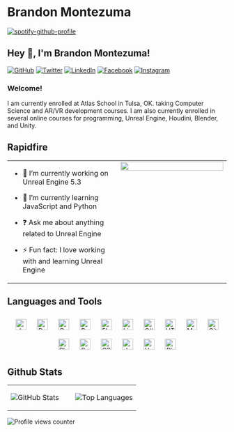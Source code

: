 # Brandon Montezuma

[![spotify-github-profile](https://spotify-github-profile.vercel.app/api/view?uid=mrmontezuma75&cover_image=true&theme=default&show_offline=false&background_color=121212&interchange=false)](https://github.com/kittinan/spotify-github-profile)

## Hey 👋, I'm Brandon Montezuma!  

[![GitHub](https://img.shields.io/badge/github-%2324292e.svg?&style=for-the-badge&logo=github&logoColor=white)](https://github.com/https://github.com/Bmontezuma)
[![Twitter](https://img.shields.io/badge/twitter-%2300acee.svg?&style=for-the-badge&logo=twitter&logoColor=white)](https://twitter.com/https://twitter.com/BMontezuma01)
[![LinkedIn](https://img.shields.io/badge/linkedin-%231E77B5.svg?&style=for-the-badge&logo=linkedin&logoColor=white)](https://linkedin.com/in/https://www.linkedin.com/in/brandon-montezuma-aaa461167/)
[![Facebook](https://img.shields.io/badge/facebook-%232E87FB.svg?&style=for-the-badge&logo=facebook&logoColor=white)](https://www.facebook.com/https://www.facebook.com/brandon.montezuma.94)
[![Instagram](https://img.shields.io/badge/instagram-%23000000.svg?&style=for-the-badge&logo=instagram&logoColor=white)](https://instagram.com/https://www.instagram.com/montezumashare/)

### Welcome!  
I am currently enrolled at Atlas School in Tulsa, OK. taking Computer Science and AR/VR development courses. I am also currently enrolled in several online courses for programming, Unreal Engine, Houdini, Blender, and Unity.
  
## Rapidfire  
<table><tr><td valign="top" width="50%">

- 🔭 I’m currently working on Unreal Engine 5.3  
  

- 🌱 I’m currently learning JavaScript and Python  
  

- ❓ Ask me about anything related to Unreal Engine  
  

- ⚡ Fun fact: I love working with and learning Unreal Engine   


</td><td valign="top" width="50%">

<img src="" align="left" style="width: 100%" />  


</td></tr></table>  

## Languages and Tools  
<div align="center">  
<a href="https://www.javascript.com/" target="_blank"><img style="margin: 10px" src="https://profilinator.rishav.dev/skills-assets/javascript-original.svg" alt="JavaScript" height="25" /></a>  
<a href="https://www.docker.com/" target="_blank"><img style="margin: 10px" src="https://profilinator.rishav.dev/skills-assets/docker-original-wordmark.svg" alt="Docker" height="25" /></a>  
<a href="https://www.python.org/" target="_blank"><img style="margin: 10px" src="https://profilinator.rishav.dev/skills-assets/python-original.svg" alt="Python" height="25" /></a>  
<a href="https://www.gnu.org/software/bash/" target="_blank"><img style="margin: 10px" src="https://profilinator.rishav.dev/skills-assets/gnu_bash-icon.svg" alt="Bash" height="25" /></a>  
<a href="https://flask.palletsprojects.com/" target="_blank"><img style="margin: 10px" src="https://profilinator.rishav.dev/skills-assets/flask.png" alt="Flask" height="25" /></a>  
<a href="https://www.linux.org/" target="_blank"><img style="margin: 10px" src="https://profilinator.rishav.dev/skills-assets/linux-original.svg" alt="Linux" height="25" /></a>  
<a href="https://docs.microsoft.com/en-us/dotnet/csharp/" target="_blank"><img style="margin: 10px" src="https://profilinator.rishav.dev/skills-assets/csharp-original.svg" alt="C#" height="25" /></a>  
<a href="https://en.wikipedia.org/wiki/HTML5" target="_blank"><img style="margin: 10px" src="https://profilinator.rishav.dev/skills-assets/html5-original-wordmark.svg" alt="HTML5" height="25" /></a>  
<a href="https://www.mysql.com/" target="_blank"><img style="margin: 10px" src="https://profilinator.rishav.dev/skills-assets/mysql-original-wordmark.svg" alt="MySQL" height="25" /></a>  
<a href="https://github.com/" target="_blank"><img style="margin: 10px" src="https://profilinator.rishav.dev/skills-assets/git-scm-icon.svg" alt="Git" height="25" /></a>  
<a href="https://www.blender.org/" target="_blank"><img style="margin: 10px" src="https://profilinator.rishav.dev/skills-assets/blender_community_badge_white.svg" alt="Blender" height="25" /></a>  
<a href="https://docs.microsoft.com/en-us/powershell/" target="_blank"><img style="margin: 10px" src="https://profilinator.rishav.dev/skills-assets/powershell.png" alt="PowerShell" height="25" /></a>  
<a href="https://www.w3schools.com/css/" target="_blank"><img style="margin: 10px" src="https://profilinator.rishav.dev/skills-assets/css3-original-wordmark.svg" alt="CSS3" height="25" /></a>  
<a href="https://www.java.com/" target="_blank"><img style="margin: 10px" src="https://profilinator.rishav.dev/skills-assets/java-original-wordmark.svg" alt="Java" height="25" /></a>  
<a href="https://unity.com/" target="_blank"><img style="margin: 10px" src="https://profilinator.rishav.dev/skills-assets/unity.png" alt="Unity" height="25" /></a>  
<a href="https://www.adobe.com/in/products/photoshop.html" target="_blank"><img style="margin: 10px" src="https://profilinator.rishav.dev/skills-assets/photoshop-plain.svg" alt="Photoshop" height="25" /></a>  
</div>  

## Github Stats  
<table><tr><td valign="top" width="50%">

![GitHub Stats](https://github-readme-stats.vercel.app/api?username=Bmontezuma&show_icons=true&count_private=true&hide_border=true)

</td><td valign="top" width="50%">

![Top Languages](https://github-readme-stats.vercel.app/api/top-langs/?username=Bmontezuma&hide_border=true&layout=compact)

</td></tr></table>  

![Profile views counter](https://komarev.com/ghpvc/?username=Bmontezuma&&style=flat-square)
